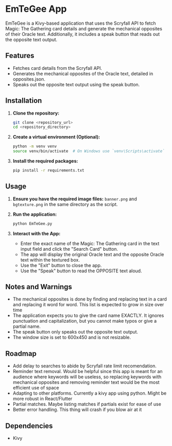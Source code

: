 # EmTeGee App

EmTeGee is a Kivy-based application that uses the Scryfall API to fetch Magic: The Gathering card details and generate the mechanical opposites of their Oracle text. Additionally, it includes a speak button that reads out the opposite text output.

## Features

- Fetches card details from the Scryfall API.
- Generates the mechanical opposites of the Oracle text, detailed in opposites.json.
- Speaks out the opposite text output using the speak button.

## Installation

1. **Clone the repository:**

    ```sh
    git clone <repository_url>
    cd <repository_directory>
    ```

2. **Create a virtual environment (Optional):**

    ```sh
    python -m venv venv
    source venv/bin/activate  # On Windows use `venv\Scripts\activate`
    ```

3. **Install the required packages:**

    ```sh
    pip install -r requirements.txt
    ```

## Usage

1. **Ensure you have the required image files:** `banner.png` and `bgtexture.png` in the same directory as the script.

2. **Run the application:**

    ```sh
    python EmTeGee.py
    ```

3. **Interact with the App:**

    - Enter the exact name of the Magic: The Gathering card in the text input field and click the "Search Card" button.
    - The app will display the original Oracle text and the opposite Oracle text within the textured box.
    - Use the "Exit" button to close the app.
    - Use the "Speak" button to read the OPPOSITE text aloud.

## Notes and Warnings

- The mechanical opposites is done by finding and replacing text in a card and replacing it word for word. This list is expected to grow in size over time
- The application expects you to give the card name EXACTLY. It ignores punctuation and capitalization, but you cannot make typos or give a partial name.
- The speak button only speaks out the opposite text output.
- The window size is set to 600x450 and is not resizable.


## Roadmap

- Add delay to searches to abide by Scryfall rate limit recomendation. 
- Reminder text removal. Would be helpful since this app is meant for an audience where keywords will be useless, so replacing keywords with mechanical opposites and removing reminder text would be the most efficient use of space
- Adapting to other platforms. Currently a kivy app using python. Might be more robust in React/Flutter
- Partial matches. Maybe listing matches if partials exist for ease of use
- Better error handling. This thing will crash if you blow air at it
  

## Dependencies

- Kivy

